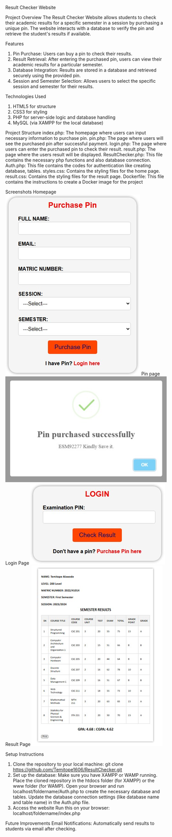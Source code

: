 Result Checker Website

Project Overview
The Result Checker Website allows students to check their academic results for a specific semester in a session by purchasing a unique pin. The website interacts with a database to verify the pin and retrieve the student's results if available.

Features

1. Pin Purchase: Users can buy a pin to check their results.
2. Result Retrieval: After entering the purchased pin, users can view their academic results for a particular semester.
3. Database Integration: Results are stored in a database and retrieved securely using the provided pin.
4. Session and Semester Selection: Allows users to select the specific session and semester for their results.

Technologies Used

1. HTML5 for structure
2. CSS3 for styling
3. PHP for server-side logic and database handling
4. MySQL (via XAMPP for the local database)

Project Structure
index.php: The homepage where users can input necessary information to purchase pin.
pin.php: The page where users will see the purchased pin after successful payment.
login.php: The page where users can enter the purchased pin to check their result.
result.php: The page where the users result will be displayed.
ResultChecker.php: This file contains the necessary php functions and also database connection.
Auth.php: This file contains the codes for authentication like creating database, tables.
styles.css: Contains the styling files for the home page.
result.css: Contains the styling files for the result page.
Dockerfile: This file contains the instructions to create a Docker image for the project

Screenshots
Homepage
![Homepage Screenshot](screenshots/1..jpg)
Pin page
![Pinpage Screenshot](screenshots/2..jpg)
Login Page
![Loginpage Screenshot](screenshots/3..jpg)
Result Page
![Resultpage Screenshot](screenshots/4..jpg)

Setup Instructions

1. Clone the repository to your local machine:
   git clone https://github.com/Temitope1606/ResultChecker.git
2. Set up the database:
   Make sure you have XAMPP or WAMP running.
   Place the cloned repository in the htdocs folder (for XAMPP) or the www folder (for WAMP).
   Open your browser and run localhost/foldername/Auth.php to create the necessary database and tables.
   Update the database connection settings (like database name and table name) in the Auth.php file.
3. Access the website
   Run this on your browser:
   localhost/foldername/index.php

Future Improvements
Email Notifications: Automatically send results to students via email after checking.
